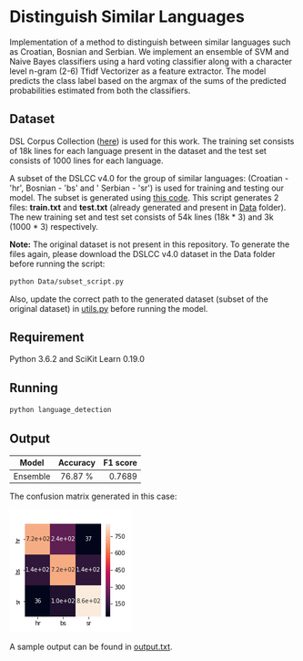 # Distinguish Similar Languages

Implementation of a method to distinguish between similar languages such as Croatian, Bosnian and Serbian. 
We implement an ensemble of SVM and Naive Bayes classifiers using a hard voting classifier along with a character level n-gram (2-6) Tfidf Vectorizer as a feature extractor.
The model predicts the class label based on the argmax of the sums of the predicted probabilities estimated from both the classifiers.


## Dataset
DSL Corpus Collection ([here](http://ttg.uni-saarland.de/resources/DSLCC/)) is used for this work. 
The training set consists of 18k lines for each language present in the dataset and the test set consists of 1000 lines for each language.

A subset of the DSLCC v4.0 for the group of similar languages: (Croatian - 'hr', Bosnian - 'bs' and ' Serbian - 'sr') is used for training and testing our model. 
The subset is generated using [this code](https://github.com/debanjali05/Distinguish_Similar_Languages/blob/master/Data/subset_script.py). 
This script generates 2 files: **train.txt** and **test.txt** (already generated and present in [Data](https://github.com/debanjali05/Distinguish_Similar_Languages/tree/master/Data) folder). 
The new training set and test set consists of 54k lines (18k * 3) and 3k (1000 * 3) respectively.

**Note:**
The original dataset is not present in this repository. To generate the files again, please download the DSLCC v4.0 dataset in the Data folder before running the script:
```bash
python Data/subset_script.py
```
Also, update the correct path to the generated dataset (subset of the original dataset) in [utils.py](https://github.com/debanjali05/Distinguish_Similar_Languages/blob/master/utils.py) before running the model. 

## Requirement
Python 3.6.2 and SciKit Learn 0.19.0

## Running
```bash
python language_detection
```
## Output
| Model   |   Accuracy        |  F1 score |
|----------|:-------------:|------:|
| Ensemble |  76.87 % | 0.7689 | 

The confusion matrix generated in this case:

![Confusion Matrix](https://github.com/debanjali05/Distinguish_Similar_Languages/blob/master/sample_output/confusion_matrix.png)

A sample output can be found in [output.txt](https://github.com/debanjali05/Distinguish_Similar_Languages/blob/master/sample_output/output.txt). 

